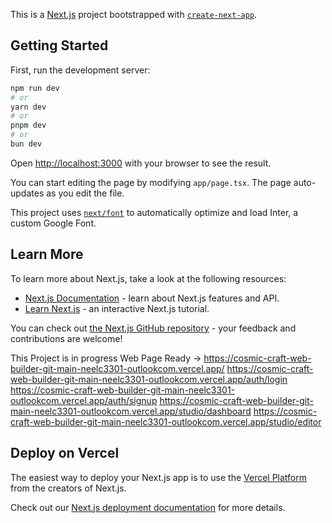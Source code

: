 This is a [Next.js](https://nextjs.org/) project bootstrapped with [`create-next-app`](https://github.com/vercel/next.js/tree/canary/packages/create-next-app).

## Getting Started

First, run the development server:

```bash
npm run dev
# or
yarn dev
# or
pnpm dev
# or
bun dev
```

Open [http://localhost:3000](http://localhost:3000) with your browser to see the result.

You can start editing the page by modifying `app/page.tsx`. The page auto-updates as you edit the file.

This project uses [`next/font`](https://nextjs.org/docs/basic-features/font-optimization) to automatically optimize and load Inter, a custom Google Font.

## Learn More

To learn more about Next.js, take a look at the following resources:

- [Next.js Documentation](https://nextjs.org/docs) - learn about Next.js features and API.
- [Learn Next.js](https://nextjs.org/learn) - an interactive Next.js tutorial.

You can check out [the Next.js GitHub repository](https://github.com/vercel/next.js/) - your feedback and contributions are welcome!




This Project is in progress 
Web Page Ready -> 
https://cosmic-craft-web-builder-git-main-neelc3301-outlookcom.vercel.app/
https://cosmic-craft-web-builder-git-main-neelc3301-outlookcom.vercel.app/auth/login
https://cosmic-craft-web-builder-git-main-neelc3301-outlookcom.vercel.app/auth/signup
https://cosmic-craft-web-builder-git-main-neelc3301-outlookcom.vercel.app/studio/dashboard
https://cosmic-craft-web-builder-git-main-neelc3301-outlookcom.vercel.app/studio/editor

## Deploy on Vercel

The easiest way to deploy your Next.js app is to use the [Vercel Platform](https://vercel.com/new?utm_medium=default-template&filter=next.js&utm_source=create-next-app&utm_campaign=create-next-app-readme) from the creators of Next.js.

Check out our [Next.js deployment documentation](https://nextjs.org/docs/deployment) for more details.

